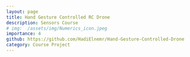 ```yaml
---
layout: page
title: Hand Gesture Controlled RC Drone
description: Sensors Course
# img:  /assets/img/Numerics_icon.jpeg
importance: 4
github: https://github.com/HadiElnemr/Hand-Gesture-Controlled-Drone
category: Course Project
---
```

